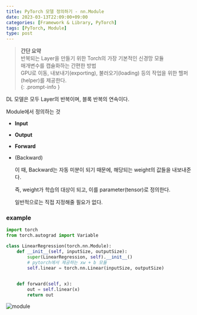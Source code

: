 ```yaml
---
title: PyTorch 모델 정의하기 - nn.Module
date: 2023-03-13T22:09:00+09:00
categories: [Framework & Library, PyTorch]
tags: [PyTorch, Module]
type: post
---
```


> **간단 요약**  
> 반복되는 Layer을 만들기 위한 Torch의 가장 기본적인 신경망 모듈  
> 매개변수를 캡슐화하는 간편한 방법  
> GPU로 이동, 내보내기(exporting), 불러오기(loading) 등의 작업을 위한 헬퍼(helper)를 제공한다.  
{: .prompt-info }

DL 모델은 모두 Layer의 반복이며, 블록 반복의 연속이다.

Module에서 정의하는 것

- **Input**
- **Output**
- **Forward**
- (Backward)
    
    이 때, Backward는 자동 미분이 되기 때문에, 해당되는 weight의 값들을 내보내준다.
    
    즉, weight가 학습의 대상이 되고, 이를 parameter(tensor)로 정의한다.
    
    일반적으로는 직접 지정해줄 필요가 없다.
    

### example

```python
import torch
from torch.autograd import Variable

class LinearRegression(torch.nn.Module):
    def __init__(self, inputSize, outputSize):
        super(LinearRegression, self).__init__()
        # pytorch에서 제공하는 xw + b 모듈
        self.linear = torch.nn.Linear(inputSize, outputSize)
		

    def forward(self, x):
        out = self.linear(x)
        return out
```

![module](/imgs/module.png)